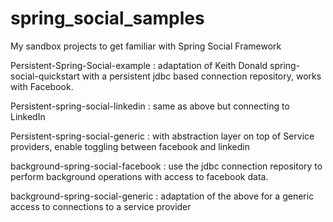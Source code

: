 spring_social_samples
=====================

My sandbox projects to get familiar with Spring Social Framework

Persistent-Spring-Social-example : adaptation of Keith Donald spring-social-quickstart with a persistent jdbc based connection repository, works with Facebook.

Persistent-spring-social-linkedin : same as above but connecting to LinkedIn

Persistent-spring-social-generic : with abstraction layer on top of Service providers, enable toggling between facebook and linkedin

background-spring-social-facebook : use the jdbc connection repository to perform background operations with access to facebook data.

background-spring-social-generic : adaptation of the above for a generic access to connections to a service provider

